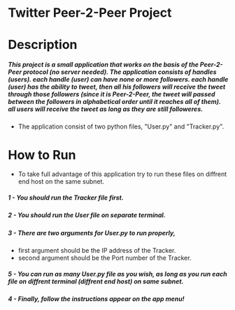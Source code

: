 # Twitter Peer-2-Peer Project


# Description 
##### This project is a small application that works on the basis of the Peer-2-Peer protocol (no server needed). The application consists of handles (users). each handle (user) can have none or more followers. each handle (user) has the ability to tweet, then all his followers will receive the tweet through those followers (since it is Peer-2-Peer, the tweet will passed between the followers in alphabetical order until it reaches all of them). all users will receive the tweet as long as they are still followeres. 

* The application consist of two python files, "User.py" and "Tracker.py". 



# How to Run
* To take full advantage of this application try to run these files on diffrent end host on the same subnet. 

##### 1 - You should run the Tracker file first.
##### 2 - You should run the User file on separate terminal. 
##### 3 - There are two arguments for User.py to run properly, 
* first argument should be the IP address of the Tracker.
* second argument should be the Port number of the Tracker. 
##### 5 - You can run as many User.py file as you wish, as long as you run each file on diffrent terminal (diffrent end host) on same subnet.
##### 4 - Finally, follow the instructions appear on the app menu! 
